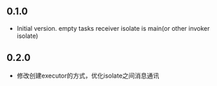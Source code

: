 ## 0.1.0

- Initial version. empty tasks receiver isolate is main(or other invoker isolate)


## 0.2.0

- 修改创建executor的方式，优化isolate之间消息通讯